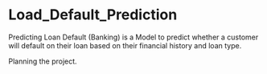 # Load_Default_Prediction
Predicting Loan Default (Banking) is a Model to predict whether a customer will default on their loan based on their financial history and loan type.

Planning the project.
